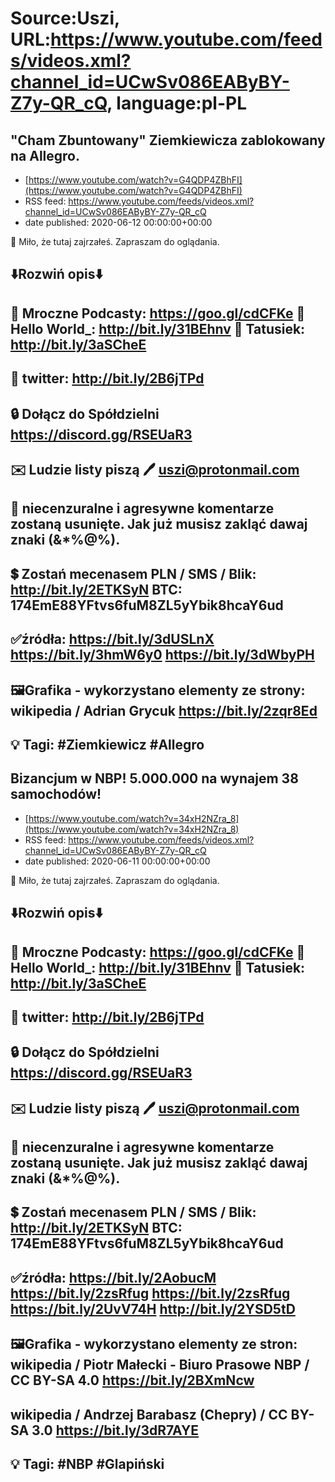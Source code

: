 # Source:Uszi, URL:https://www.youtube.com/feeds/videos.xml?channel_id=UCwSv086EAByBY-Z7y-QR_cQ, language:pl-PL

## "Cham Zbuntowany" Ziemkiewicza zablokowany na Allegro.
 - [https://www.youtube.com/watch?v=G4QDP4ZBhFI](https://www.youtube.com/watch?v=G4QDP4ZBhFI)
 - RSS feed: https://www.youtube.com/feeds/videos.xml?channel_id=UCwSv086EAByBY-Z7y-QR_cQ
 - date published: 2020-06-12 00:00:00+00:00

🤪 Miło, że tutaj zajrzałeś.  Zapraszam do oglądania.

⬇️Rozwiń opis⬇️
------------------------------------------------------------
👀 Mroczne Podcasty: https://goo.gl/cdCFKe
👀 Hello World_: http://bit.ly/31BEhnv
👀 Tatusiek: http://bit.ly/3aSCheE
------------------------------------------------------------
👀 twitter: http://bit.ly/2B6jTPd
------------------------------------------------------------
🔒 Dołącz do Spółdzielni
https://discord.gg/RSEUaR3
------------------------------------------------------------
✉️ Ludzie listy piszą 
🖊️ uszi@protonmail.com
------------------------------------------------------------
👺 niecenzuralne i agresywne komentarze zostaną usunięte.  Jak już musisz zakląć dawaj znaki (&*%@%).
------------------------------------------------------------
💲 Zostań mecenasem
PLN / SMS / Blik: http://bit.ly/2ETKSyN
BTC: 174EmE88YFtvs6fuM8ZL5yYbik8hcaY6ud
------------------------------------------------------------
✅źródła:
https://bit.ly/3dUSLnX
https://bit.ly/3hmW6y0
https://bit.ly/3dWbyPH
---------------------------------------------------------------
🖼Grafika - wykorzystano elementy ze strony:
wikipedia / Adrian Grycuk 
https://bit.ly/2zqr8Ed
-------------------------------------------------------------
💡 Tagi: #Ziemkiewicz #Allegro
--------------------------------------------------------------

## Bizancjum w NBP! 5.000.000 na wynajem 38 samochodów!
 - [https://www.youtube.com/watch?v=34xH2NZra_8](https://www.youtube.com/watch?v=34xH2NZra_8)
 - RSS feed: https://www.youtube.com/feeds/videos.xml?channel_id=UCwSv086EAByBY-Z7y-QR_cQ
 - date published: 2020-06-11 00:00:00+00:00

🤪 Miło, że tutaj zajrzałeś.  Zapraszam do oglądania.

⬇️Rozwiń opis⬇️
------------------------------------------------------------
👀 Mroczne Podcasty: https://goo.gl/cdCFKe
👀 Hello World_: http://bit.ly/31BEhnv
👀 Tatusiek: http://bit.ly/3aSCheE
------------------------------------------------------------
👀 twitter: http://bit.ly/2B6jTPd
------------------------------------------------------------
🔒 Dołącz do Spółdzielni
https://discord.gg/RSEUaR3
------------------------------------------------------------
✉️ Ludzie listy piszą 
🖊️ uszi@protonmail.com
------------------------------------------------------------
👺 niecenzuralne i agresywne komentarze zostaną usunięte.  Jak już musisz zakląć dawaj znaki (&*%@%).
------------------------------------------------------------
💲 Zostań mecenasem
PLN / SMS / Blik: http://bit.ly/2ETKSyN
BTC: 174EmE88YFtvs6fuM8ZL5yYbik8hcaY6ud
------------------------------------------------------------
✅źródła:
https://bit.ly/2AobucM
https://bit.ly/2zsRfug
https://bit.ly/2zsRfug
https://bit.ly/2UvV74H
http://bit.ly/2YSD5tD
---------------------------------------------------------------
🖼Grafika - wykorzystano elementy ze stron:
wikipedia / Piotr Małecki - Biuro Prasowe NBP / CC BY-SA 4.0
https://bit.ly/2BXmNcw
---
wikipedia / Andrzej Barabasz (Chepry) / CC BY-SA 3.0
https://bit.ly/3dR7AYE
-------------------------------------------------------------
💡 Tagi: #NBP #Glapiński
--------------------------------------------------------------

